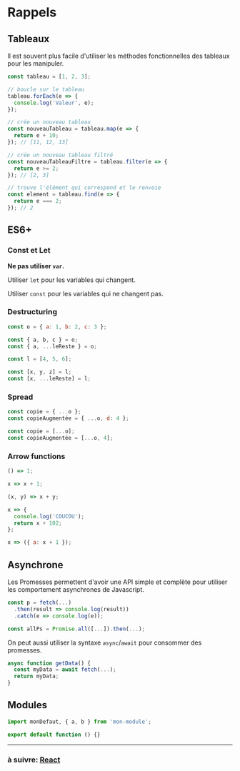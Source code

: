 # Rappels

## Tableaux

Il est souvent plus facile d'utiliser les méthodes fonctionnelles des tableaux pour les manipuler.

```js
const tableau = [1, 2, 3];

// boucle sur le tableau
tableau.forEach(e => {
  console.log('Valeur', e);
});

// crée un nouveau tableau
const nouveauTableau = tableau.map(e => {
  return e + 10;
}); // [11, 12, 13]

// crée un nouveau tableau filtré
const nouveauTableauFiltre = tableau.filter(e => {
  return e >= 2;
}); // [2, 3]

// trouve l'élément qui correspond et le renvoie
const element = tableau.find(e => {
  return e === 2;
}); // 2
```

## ES6+

### Const et Let

**Ne pas utiliser `var`.**

Utiliser `let` pour les variables qui changent.

Utiliser `const` pour les variables qui ne changent pas.

### Destructuring

```js
const o = { a: 1, b: 2, c: 3 };

const { a, b, c } = o;
const { a, ...leReste } = o;

const l = [4, 5, 6];

const [x, y, z] = l;
const [x, ...leReste] = l;
```

### Spread

```js
const copie = { ...o };
const copieAugmentée = { ...o, d: 4 };

const copie = [...o];
const copieAugmentée = [...o, 4];
```

### Arrow functions

```js
() => 1;

x => x + 1;

(x, y) => x + y;

x => {
  console.log('COUCOU');
  return x + 102;
};

x => ({ a: x + 1 });
```

## Asynchrone

Les Promesses permettent d'avoir une API simple et complète pour utiliser les comportement asynchrones de Javascript.

```js
const p = fetch(...)
  .then(result => console.log(result))
  .catch(e => console.log(e));

const allPs = Promise.all([...]).then(...);
```

On peut aussi utiliser la syntaxe `async`/`await` pour consommer des promesses.

```js
async function getData() {
  const myData = await fetch(...);
  return myData;
}
```

## Modules

```js
import monDefaut, { a, b } from 'mon-module';

export default function () {}
```

---

### à suivre: [React](../1_introduction/1_origin.md)
